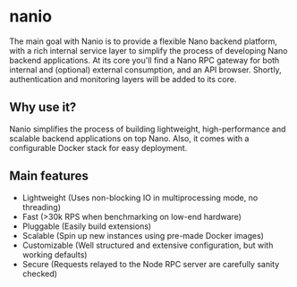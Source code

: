 # nanio

The main goal with Nanio is to provide a flexible Nano backend platform, with a rich internal service layer to simplify the process of developing Nano backend applications.
At its core you'll find a Nano RPC gateway for both internal and (optional) external consumption, and an API browser.
Shortly, authentication and monitoring layers will be added to its core.

Why use it?
---

Nanio simplifies the process of building lightweight, high-performance and scalable backend applications on top Nano.
Also, it comes with a configurable Docker stack for easy deployment. 

Main features
---
- Lightweight (Uses non-blocking IO in multiprocessing mode, no threading)
- Fast (>30k RPS when benchmarking on low-end hardware)
- Pluggable (Easily build extensions)
- Scalable (Spin up new instances using pre-made Docker images)
- Customizable (Well structured and extensive configuration, but with working defaults)
- Secure (Requests relayed to the Node RPC server are carefully sanity checked)
